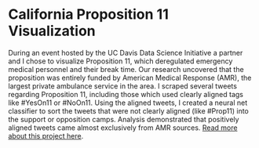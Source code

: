 # California Proposition 11 Visualization

During an event hosted by the UC Davis Data Science Initiative a partner and I chose to visualize Proposition 11, which deregulated emergency medical personnel and their break time. Our research uncovered that the proposition was entirely funded by American Medical Response (AMR), the largest private ambulance service in the area. I scraped several tweets regarding Proposition 11, including those which used clearly aligned tags like #YesOn11 or #NoOn11. Using the aligned tweets, I created a neural net classifier to sort the tweets that were not clearly aligned (like #Prop11) into the support or opposition camps. Analysis demonstrated that positively aligned tweets came almost exclusively from AMR sources. [Read more about this project here](https://jnjoseph.com/blog/2018/11/5/democracy-visualized).

